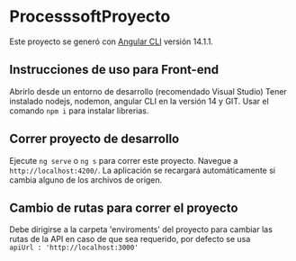 # ProcesssoftProyecto

Este proyecto se generó con [Angular CLI](https://github.com/angular/angular-cli) versión 14.1.1.

## Instrucciones de uso para Front-end

Abrirlo desde un entorno de desarrollo (recomendado Visual Studio)
Tener instalado nodejs, nodemon, angular CLI en la versión 14 y GIT.
Usar el comando `npm i` para instalar librerias.

## Correr proyecto de desarrollo

Ejecute `ng serve` o `ng s`  para correr este proyecto. Navegue a `http://localhost:4200/`. 
La aplicación se recargará automáticamente si cambia alguno de los archivos de origen.


## Cambio de rutas para correr el proyecto

Debe dirigirse a la carpeta 'enviroments' del proyecto para cambiar las rutas de la API en caso de que sea requerido, por defecto se usa   
`apiUrl : 'http://localhost:3000'`
